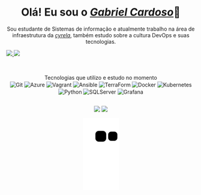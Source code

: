 <!--
Créditos: <a href="https://github.com/anuraghazra/github-readme-stats">Anurag Hazra</a> e <a href="https://github.com/rafaballerini">Rafaella Ballerini</a>
-->

<div align="center">
  <h1 align="center">Olá! Eu sou o <a href="https://www.linkedin.com/in/gabriel-cardoso-511654171/"><i>Gabriel Cardoso</i></a>👊</h1>
  <p align="center">Sou estudante de Sistemas de informação e atualmente trabalho na área de infraestrutura da <a href="https://www.cyrela.com.br/"><i>cyrela</i></a>, também estudo sobre a cultura DevOps e suas tecnologias.
</div>
<div>
  <a href="https://github.com/Gabriel-csilva">
  <img height="180em" src="https://github-readme-stats.vercel.app/api?username=Gabriel-csilva&show_icons=true&theme=dark&include_all_commits=true&count_private=true"/>
  <img height="180em" src="https://github-readme-stats.vercel.app/api/top-langs/?username=Gabriel-csilva&layout=compact&langs_count=7&theme=dark"/>
</div>
  
  ##
  
<div align="center" style="display: inline_block"><br>
  <a>Tecnologias que utilizo e estudo no momento</a></br>
  
  <img align="center" alt="Git" height="60" src="https://cdn.jsdelivr.net/gh/devicons/devicon/icons/git/git-original-wordmark.svg" />  
  <img align="center" alt="Azure" height="60" width="40" src="https://cdn.jsdelivr.net/gh/devicons/devicon/icons/azure/azure-original-wordmark.svg" />
  <img align="center" alt="Vagrant" height="60" src="https://cdn.jsdelivr.net/gh/devicons/devicon/icons/vagrant/vagrant-original-wordmark.svg" />
  <img align="center" alt="Ansible" height="60" width="40" src="https://cdn.jsdelivr.net/gh/devicons/devicon/icons/ansible/ansible-original-wordmark.svg" />
  <img align="center" alt="TerraForm" height="40" src="https://cdn.jsdelivr.net/gh/devicons/devicon/icons/terraform/terraform-original-wordmark.svg" />
  <img align="center" alt="Docker" height="60" width="40" src="https://cdn.jsdelivr.net/gh/devicons/devicon/icons/docker/docker-original-wordmark.svg" />
  <img align="center" alt="Kubernetes" height="60" width="40" src="https://cdn.jsdelivr.net/gh/devicons/devicon/icons/kubernetes/kubernetes-plain-wordmark.svg" />
  <img align="center" alt="Python" height="60" width="40" src="https://cdn.jsdelivr.net/gh/devicons/devicon/icons/python/python-original-wordmark.svg" />
  <img align="center" alt="SQLServer" height="60" width="40" src="https://cdn.jsdelivr.net/gh/devicons/devicon/icons/microsoftsqlserver/microsoftsqlserver-plain-wordmark.svg" />
  <img align="center" alt="Grafana" height="60" width="40" src="https://cdn.jsdelivr.net/gh/devicons/devicon/icons/grafana/grafana-original-wordmark.svg" />   
</div>

  ##

<div align="center">
  <a href = "mailto:g.cardoso.silva@outlook.com"><img src="https://img.shields.io/badge/-Gmail-%23333?style=for-the-badge&logo=gmail&logoColor=white" target="_blank"></a>
  <a href="https://www.linkedin.com/in/gabriel-cardoso-511654171/" target="_blank"><img src="https://img.shields.io/badge/-LinkedIn-%230077B5?style=for-the-badge&logo=linkedin&logoColor=white" target="_blank"></a> 
</div>

<div align="center">
  
  ![Snake animation](https://github.com/Gabriel-csilva/Gabriel-csilva/blob/output/github-contribution-grid-snake.svg)
  
</div>
